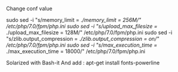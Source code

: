 Change conf value

 sudo sed -i "s/memory_limit = .*/memory_limit = 256M/" /etc/php/7.0/fpm/php.ini
 sudo sed -i "s/upload_max_filesize = .*/upload_max_filesize = 128M/" /etc/php/7.0/fpm/php.ini
 sudo sed -i "s/zlib.output_compression = .*/zlib.output_compression = on/" /etc/php/7.0/fpm/php.ini
 sudo sed -i "s/max_execution_time = .*/max_execution_time = 18000/" /etc/php/7.0/fpm/php.ini

Solarized with Bash-it
And add : apt-get install fonts-powerline
